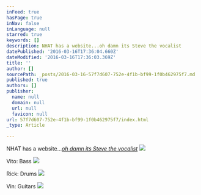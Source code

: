 ```yaml
---
inFeed: true
hasPage: true
inNav: false
inLanguage: null
starred: true
keywords: []
description: NHAT has a website...oh damn its Steve the vocalist
datePublished: '2016-03-16T17:36:04.660Z'
dateModified: '2016-03-16T17:36:03.369Z'
title: ''
author: []
sourcePath: _posts/2016-03-16-57f7d607-752e-4f1b-bf99-1f0b462975f7.md
published: true
authors: []
publisher:
  name: null
  domain: null
  url: null
  favicon: null
url: 57f7d607-752e-4f1b-bf99-1f0b462975f7/index.html
_type: Article

---
```

NHAT has a website..._[oh damn its Steve the vocalist][0]_
![](https://the-grid-user-content.s3-us-west-2.amazonaws.com/203b98cf-7dc8-4a19-a325-35e47980da3c.jpg)

Vito: Bass
![](https://the-grid-user-content.s3-us-west-2.amazonaws.com/af5cb25e-ceb6-4a19-a247-e578f08d0c8f.png)

Rick: Drums
![](https://the-grid-user-content.s3-us-west-2.amazonaws.com/3f6d5311-7c41-4b28-9f5d-a8aa1b2d25aa.jpg)

Vin: Guitars
![](https://the-grid-user-content.s3-us-west-2.amazonaws.com/01816e41-a352-4087-914c-985f9735bb6b.jpg)

[0]: null